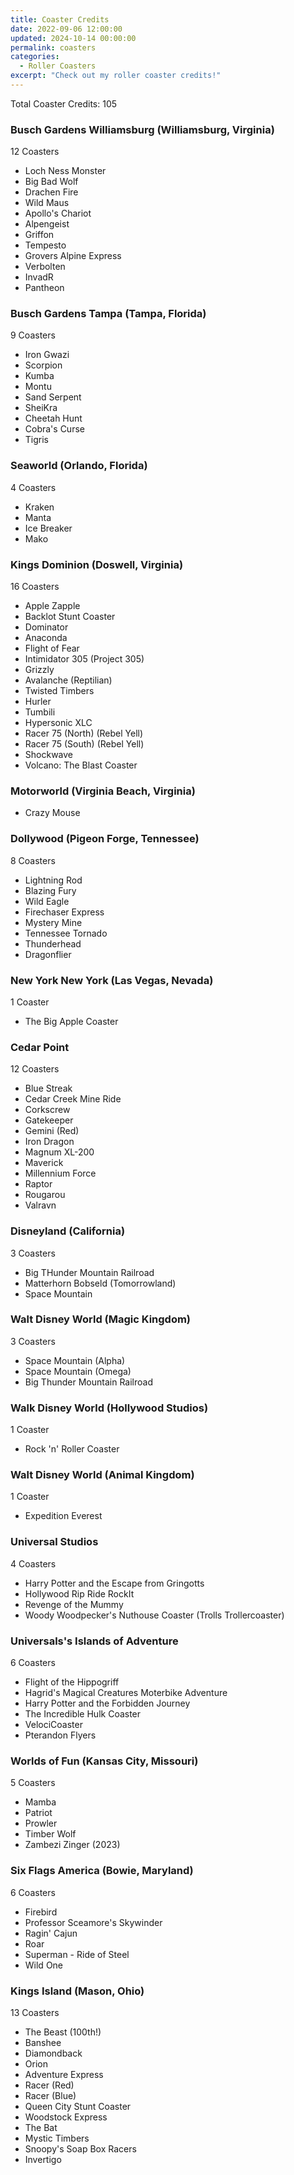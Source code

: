 ```yaml
---
title: Coaster Credits
date: 2022-09-06 12:00:00
updated: 2024-10-14 00:00:00
permalink: coasters
categories:
  - Roller Coasters
excerpt: "Check out my roller coaster credits!"
---
```


Total Coaster Credits: 105

### Busch Gardens Williamsburg (Williamsburg, Virginia)

12 Coasters

* Loch Ness Monster
* Big Bad Wolf
* Drachen Fire
* Wild Maus
* Apollo's Chariot
* Alpengeist
* Griffon
* Tempesto
* Grovers Alpine Express
* Verbolten
* InvadR
* Pantheon

### Busch Gardens Tampa (Tampa, Florida)

9 Coasters

* Iron Gwazi
* Scorpion
* Kumba
* Montu
* Sand Serpent
* SheiKra
* Cheetah Hunt
* Cobra's Curse
* Tigris

### Seaworld (Orlando, Florida)

4 Coasters  

* Kraken
* Manta
* Ice Breaker
* Mako

### Kings Dominion (Doswell, Virginia)

16 Coasters

* Apple Zapple
* Backlot Stunt Coaster
* Dominator
* Anaconda
* Flight of Fear
* Intimidator 305 (Project 305)
* Grizzly
* Avalanche (Reptilian)
* Twisted Timbers
* Hurler
* Tumbili
* Hypersonic XLC
* Racer 75 (North) (Rebel Yell)
* Racer 75 (South) (Rebel Yell)
* Shockwave
* Volcano: The Blast Coaster

### Motorworld (Virginia Beach, Virginia)

* Crazy Mouse

### Dollywood (Pigeon Forge, Tennessee)

8 Coasters

* Lightning Rod
* Blazing Fury
* Wild Eagle
* Firechaser Express
* Mystery Mine
* Tennessee Tornado
* Thunderhead
* Dragonflier

### New York New York (Las Vegas, Nevada)

1 Coaster

* The Big Apple Coaster

### Cedar Point

12 Coasters

* Blue Streak
* Cedar Creek Mine Ride
* Corkscrew
* Gatekeeper
* Gemini (Red)
* Iron Dragon
* Magnum XL-200
* Maverick
* Millennium Force
* Raptor
* Rougarou
* Valravn

### Disneyland (California)

3 Coasters

* Big THunder Mountain Railroad
* Matterhorn Bobseld (Tomorrowland)
* Space Mountain

### Walt Disney World (Magic Kingdom)

3 Coasters

* Space Mountain (Alpha)
* Space Mountain (Omega)
* Big Thunder Mountain Railroad

### Walk Disney World (Hollywood Studios)

1 Coaster

* Rock 'n' Roller Coaster

### Walt Disney World (Animal Kingdom)

1 Coaster

* Expedition Everest

### Universal Studios

4 Coasters

* Harry Potter and the Escape from Gringotts
* Hollywood Rip Ride RockIt
* Revenge of the Mummy
* Woody Woodpecker's Nuthouse Coaster (Trolls Trollercoaster)

### Universals's Islands of Adventure

6 Coasters

* Flight of the Hippogriff
* Hagrid's Magical Creatures Moterbike Adventure
* Harry Potter and the Forbidden Journey
* The Incredible Hulk Coaster
* VelociCoaster
* Pterandon Flyers

### Worlds of Fun (Kansas City, Missouri)

5 Coasters

* Mamba
* Patriot
* Prowler
* Timber Wolf
* Zambezi Zinger (2023)

### Six Flags America (Bowie, Maryland)

6 Coasters

* Firebird
* Professor Sceamore's Skywinder
* Ragin' Cajun
* Roar
* Superman - Ride of Steel
* Wild One

### Kings Island (Mason, Ohio)

13 Coasters

* The Beast (100th!)
* Banshee
* Diamondback
* Orion
* Adventure Express
* Racer (Red)
* Racer (Blue)
* Queen City Stunt Coaster
* Woodstock Express
* The Bat
* Mystic Timbers
* Snoopy's Soap Box Racers
* Invertigo